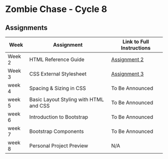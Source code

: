 # Zombie Chase - Cycle 8

## Assignments

| Week | Assignment | Link to Full Instructions |
| ----------- | ----------- |  ----------- |
| Week 2 | HTML Reference Guide | [Assignment 2](./blob/master/Zombie-Chase-Assignments/week-2.md) |
| Week 3 | CSS External Stylesheet | [Assignment 3](./blob/master/Zombie-Chase-Assignments/week-3.md) |
| week 4 | Spacing & Sizing in CSS | To Be Announced |
| week 5 | Basic Layout Styling with HTML and CSS | To Be Announced |
| week 6 | Introduction to Bootstrap | To Be Announced |
| week 7 | Bootstrap Components | To Be Announced |
| week 8 | Personal Project Preview | N/A |
